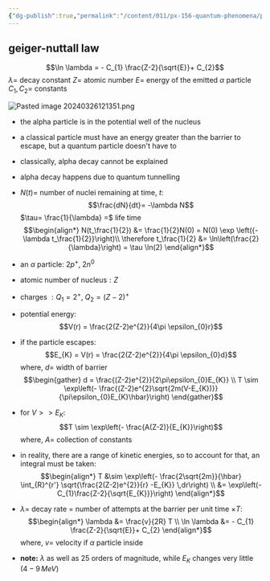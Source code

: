 ```yaml
---
{"dg-publish":true,"permalink":"/content/011/px-156-quantum-phenomena/px-156-a-quantum-phenomena/px-156-d-time-independent-schrodinger-equation/px-156-d7-alpha-decay-of-nuclei/","created":"2024-11-25T10:50:32.000+00:00","updated":"2024-11-26T20:02:28.612+00:00"}
---
```


## geiger-nuttall law
$$\ln \lambda = - C_{1} \frac{Z-2}{\sqrt{E}}+ C_{2}$$
	$\lambda=$ decay constant
	$Z =$ atomic number
	$E=$ energy of the emitted $\alpha$ particle
	$C_{1}, C_{2}=$ constants

![Pasted image 20240326121351.png](/img/user/pics/Pasted%20image%2020240326121351.png)

- the alpha particle is in the potential well of the nucleus
- a classical particle must have an energy greater than the barrier to escape, but a quantum particle doesn't have to
- classically, alpha decay cannot be explained
- alpha decay happens due to quantum tunnelling

- $N(t)=$ number of nuclei remaining at time, $t:$ $$\frac{dN}{dt}= -\lambda N$$
	$\tau= \frac{1}{\lambda} =$ life time 
$$\begin{align*}
	N(t_\frac{1}{2}) &= \frac{1}{2}N(0) = N(0) \exp \left({-\lambda t_\frac{1}{2}}\right)\\
	\therefore t_\frac{1}{2} &= \ln\left(\frac{2}{\lambda}\right) = \tau \ln(2)
\end{align*}$$

- an $\alpha$ particle: $2p^{+},\; 2n^{0}$
- atomic number of nucleus$:Z$
- charges $:Q_{1}=2^{+},\; Q_{2} = (Z-2)^{+}$
- potential energy: 
$$V(r) = \frac{2(Z-2)e^{2}}{4\pi \epsilon_{0}r}$$
- if the particle escapes: 
$$E_{K} = V(r) = \frac{2(Z-2)e^{2}}{4\pi \epsilon_{0}d}$$
	where, $d=$ width of barrier
$$\begin{gather}
	d = \frac{(Z-2)e^{2}}{2\pi\epsilon_{0}E_{K}} \\
	T \sim \exp\left(- \frac{(Z-2)e^{2}\sqrt{2m(V-E_{K})}}{\pi\epsilon_{0}E_{K}\hbar}\right)
\end{gather}$$
- for $V>>E_{K}:$ 
$$T \sim \exp\left(- \frac{A(Z-2)}{E_{K}}\right)$$
	where, $A=$ collection of constants

 - in reality, there are a range of kinetic energies, so to account for that, an integral must be taken: 
 $$\begin{align*}
	T &\sim \exp\left(- \frac{2\sqrt{2m}}{\hbar} \int_{R}^{r'} \sqrt{\frac{2(Z-2)e^{2}}{r} -E_{K}} \,dr\right) \\
	&= \exp\left(-C_{1}\frac{Z-2}{\sqrt{E_{K}}}\right)
\end{align*}$$
- $\lambda=$ decay rate = number of attempts at the barrier per unit time $\times T:$ 
$$\begin{align*}
		\lambda &= \frac{v}{2R} T \\
		\ln \lambda &= - C_{1} \frac{Z-2}{\sqrt{E}}+ C_{2}		
	\end{align*}$$
	where, ${} v=$  velocity if $\alpha$ particle inside
- **note:** $\lambda$ as well as $25$ orders of magnitude, while $E_{K}$ changes very little ($4-9\, MeV$)